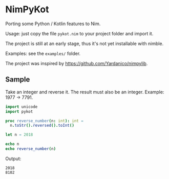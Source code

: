 NimPyKot
========

Porting some Python / Kotlin features to Nim.

Usage: just copy the file `pykot.nim` to your project folder and import it.

The project is still at an early stage, thus it's not yet installable with nimble.

Examples: see the `examples/` folder.

The project was inspired by <https://github.com/Yardanico/nimpylib>.

Sample
------

Take an integer and reverse it. The result must also be an integer.
Example: 1977 → 7791.

```nim
import unicode
import pykot

proc reverse_number(n: int): int =
  n.toStr().reversed().toInt()

let n = 2018

echo n
echo reverse_number(n)
```

Output:

```
2018
8102
```
